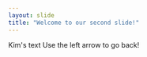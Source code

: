 ```yaml
---
layout: slide
title: "Welcome to our second slide!"
---
```

Kim's text
Use the left arrow to go back!
